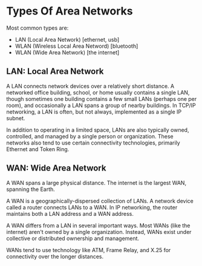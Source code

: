 # Types Of Area Networks

Most common types are:

* LAN (Local Area Network) [ethernet, usb]
* WLAN (Wireless Local Area Netword) [bluetooth]
* WLAN (Wide Area Network) [the internet]

## LAN: Local Area Network

A LAN connects network devices over a relatively short distance. A networked office building, school, or home usually contains a single LAN, though sometimes one building contains a few small LANs (perhaps one per room), and occasionally a LAN spans a group of nearby buildings. In TCP/IP networking, a LAN is often, but not always, implemented as a single IP subnet.

In addition to operating in a limited space, LANs are also typically owned, controlled, and managed by a single person or organization. These networks also tend to use certain connectivity technologies, primarily Ethernet and Token Ring.

## WAN: Wide Area Network

A WAN spans a large physical distance. The internet is the largest WAN, spanning the Earth.

A WAN is a geographically-dispersed collection of LANs. A network device called a router connects LANs to a WAN. In IP networking, the router maintains both a LAN address and a WAN address.

A WAN differs from a LAN in several important ways. Most WANs (like the internet) aren't owned by a single organization. Instead, WANs exist under collective or distributed ownership and management.

WANs tend to use technology like ATM, Frame Relay, and X.25 for connectivity over the longer distances.
